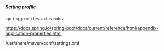 

##### Setting profile
```
spring_profiles_active=dev
```


https://docs.spring.io/spring-boot/docs/current/reference/html/appendix-application-properties.html


/usr/share/maven/conf/settings.xml
